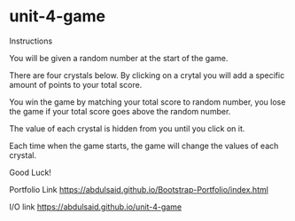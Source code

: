 # unit-4-game

Instructions

You will be given a random number at the start of the game.

There are four crystals below. By clicking on a crytal you will add a specific amount of points to your total score.

You win the game by matching your total score to random number, you lose the game if your total score goes above the random number.

The value of each crystal is hidden from you until you click on it.

Each time when the game starts, the game will change the values of each crystal.

Good Luck!


Portfolio Link 
https://abdulsaid.github.io/Bootstrap-Portfolio/index.html

I/O link 
https://abdulsaid.github.io/unit-4-game
